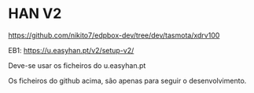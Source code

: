 # HAN V2


https://github.com/nikito7/edpbox-dev/tree/dev/tasmota/xdrv100

EB1:
https://u.easyhan.pt/v2/setup-v2/

Deve-se usar os ficheiros do u.easyhan.pt

Os ficheiros do github acima, são apenas para seguir o desenvolvimento.
